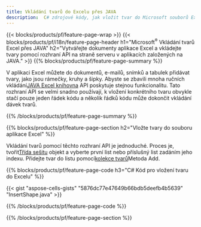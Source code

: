 ```yaml
---
title: Vkládání tvarů do Excelu přes JAVA
description:  C# zdrojové kódy, jak vložit tvar do Microsoft souborů Excel pomocí knihovny JAVA.
---
```

{{< blocks/products/pf/feature-page-wrap >}}
{{< blocks/products/pf/i18n/feature-page-header h1="Microsoft<sup>&reg;</sup> Vkládání tvarů Excel přes JAVA" h2="Vytvářejte dokumenty aplikace Excel a vkládejte tvary pomocí rozhraní API na straně serveru v aplikacích založených na JAVA." >}}
{{% blocks/products/pf/feature-page-summary %}}

 V aplikaci Excel můžete do dokumentů, e-mailů, snímků a tabulek přidávat tvary, jako jsou rámečky, kruhy a šipky. Abyste se zbavili mnoha ručních vkládání[JAVA Excel knihovna](https://releases.aspose.com/cells/java/) API poskytuje stejnou funkcionalitu. Tato rozhraní API se velmi snadno používají, k vložení konkrétního tvaru obvykle stačí pouze jeden řádek kódu a několik řádků kódu může dokončit vkládání dávek tvarů.

{{% /blocks/products/pf/feature-page-summary %}}

{{% blocks/products/pf/feature-page-section h2="Vložte tvary do souboru aplikace Excel" %}}

 Vkládání tvarů pomocí těchto rozhraní API je jednoduché. Proces je, tvořit[Třída sešitu](https://reference.aspose.com/cells/java/com.aspose.cells/workbook/) objekt a vyberte první list nebo příslušný list zadáním jeho indexu. Přidejte tvar do listu pomocí[kolekce tvarů](https://reference.aspose.com/cells/java/com.aspose.cells/shapecollection/)Metoda Add.

{{% blocks/products/pf/feature-page-code h3="C# Kód pro vložení tvaru do Excelu" %}}

{{< gist "aspose-cells-gists" "5876dc77e47649b66bdb5deefb4b5639" "InsertShape.java" >}}

{{% /blocks/products/pf/feature-page-code %}}

{{% /blocks/products/pf/feature-page-section %}}
